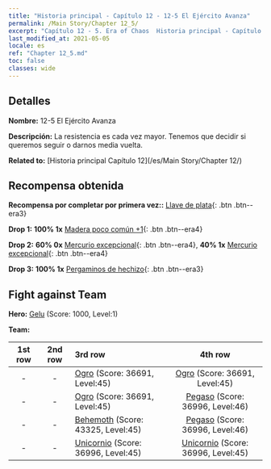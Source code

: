 ```yaml
---
title: "Historia principal - Capítulo 12 - 12-5 El Ejército Avanza"
permalink: /Main Story/Chapter 12_5/
excerpt: "Capítulo 12 - 5. Era of Chaos  Historia principal - Capítulo 12_5. 12-5 El Ejército Avanza"
last_modified_at: 2021-05-05
locale: es
ref: "Chapter 12_5.md"
toc: false
classes: wide
---
```


## Detalles

 **Nombre:** 12-5 El Ejército Avanza

 **Descripción:** La resistencia es cada vez mayor. Tenemos que decidir si queremos seguir o darnos media vuelta.

 **Related to:** [Historia principal Capítulo 12](/es/Main Story/Chapter 12/)

## Recompensa obtenida

 **Recompensa por completar por primera vez::** [Llave de plata](/ItemsES/con_693/){: .btn .btn--era3}

 **Drop 1:** **100% 1x** [Madera poco común +1](/ItemsES/mat_41/){: .btn .btn--era4}

 **Drop 2:** **60% 0x** [Mercurio excepcional](/ItemsES/mat_35/){: .btn .btn--era4}, **40% 1x** [Mercurio excepcional](/ItemsES/mat_35/){: .btn .btn--era4}

 **Drop 3:** **100% 1x** [Pergaminos de hechizo](/ItemsES/con_694/){: .btn .btn--era3}


## Fight against Team
 **Hero:** [Gelu](/es/heroes/Gelu/) (Score: 1000, Level:1)

 **Team:**


  | 1st row | 2nd row | 3rd row | 4th row |
  |:----:|:----:|:----|:----:|
  | - | - | [Ogro](/es/units/Ogre/) (Score: 36691, Level:45)  | [Ogro](/es/units/Ogre/) (Score: 36691, Level:45)  |
  | - | - | [Ogro](/es/units/Ogre/) (Score: 36691, Level:45)  | [Pegaso](/es/units/Pegasus/) (Score: 36996, Level:46)  |
  | - | - | [Behemoth](/es/units/Behemoth/) (Score: 43325, Level:45)  | [Pegaso](/es/units/Pegasus/) (Score: 36996, Level:46)  |
  | - | - | [Unicornio](/es/units/Unicorn/) (Score: 36996, Level:45)  | [Unicornio](/es/units/Unicorn/) (Score: 36996, Level:45)  |


